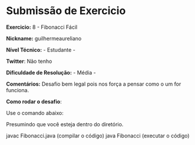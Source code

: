 # Submissão de Exercicio

**Exercicio:** 8 - Fibonacci Fácil

**Nickname:** guilhermeaureliano

**Nível Técnico:** - Estudante -

**Twitter**: Não tenho

**Dificuldade de Resolução:** - Média -

**Comentários:** Desafio bem legal pois nos força a pensar como o um for funciona.

**Como rodar o desafio**: 

Use o comando abaixo: 

Presumindo que você esteja dentro do diretório.

javac Fibonacci.java (compilar o código)
java Fibonacci (executar o código)
